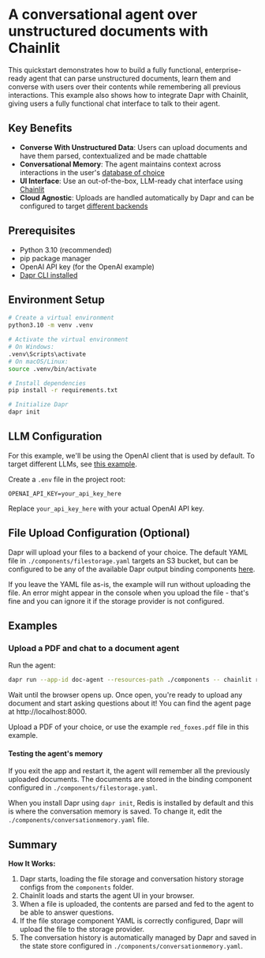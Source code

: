 # A conversational agent over unstructured documents with Chainlit

This quickstart demonstrates how to build a fully functional, enterprise-ready agent that can parse unstructured documents, learn them and converse with users over their contents while remembering all previous interactions. This example also shows how to integrate Dapr with Chainlit, giving users a fully functional chat interface to talk to their agent.

## Key Benefits

- **Converse With Unstructured Data**: Users can upload documents and have them parsed, contextualized and be made chattable
- **Conversational Memory**: The agent maintains context across interactions in the user's [database of choice](https://docs.dapr.io/reference/components-reference/supported-state-stores/)
- **UI Interface**: Use an out-of-the-box, LLM-ready chat interface using [Chainlit](https://github.com/Chainlit/chainlit)
- **Cloud Agnostic**: Uploads are handled automatically by Dapr and can be configured to target [different backends](https://docs.dapr.io/reference/components-reference/supported-bindings)

## Prerequisites

- Python 3.10 (recommended)
- pip package manager
- OpenAI API key (for the OpenAI example)
- [Dapr CLI installed](https://docs.dapr.io/getting-started/install-dapr-cli/)

## Environment Setup

```bash
# Create a virtual environment
python3.10 -m venv .venv

# Activate the virtual environment 
# On Windows:
.venv\Scripts\activate
# On macOS/Linux:
source .venv/bin/activate

# Install dependencies
pip install -r requirements.txt

# Initialize Dapr
dapr init
```

## LLM Configuration

For this example, we'll be using the OpenAI client that is used by default. To target different LLMs, see [this example](../02_llm_call_dapr/README.md).

Create a `.env` file in the project root:

```env
OPENAI_API_KEY=your_api_key_here
```

Replace `your_api_key_here` with your actual OpenAI API key.

## File Upload Configuration (Optional)

Dapr will upload your files to a backend of your choice. The default YAML file in `./components/filestorage.yaml` targets an S3 bucket, but can be configured to be any of the available Dapr output binding components [here](https://docs.dapr.io/reference/components-reference/supported-bindings/).

If you leave the YAML file as-is, the example will run without uploading the file. An error might appear in the console when you upload the file - that's fine and you can ignore it if the storage provider is not configured.

## Examples

### Upload a PDF and chat to a document agent

Run the agent:

```bash
dapr run --app-id doc-agent --resources-path ./components -- chainlit run app.py -w
```

Wait until the browser opens up. Once open, you're ready to upload any document and start asking questions about it!
You can find the agent page at http://localhost:8000.

Upload a PDF of your choice, or use the example `red_foxes.pdf` file in this example.

#### Testing the agent's memory

If you exit the app and restart it, the agent will remember all the previously uploaded documents. The documents are stored in the binding component configured in `./components/filestorage.yaml`.

When you install Dapr using `dapr init`, Redis is installed by default and this is where the conversation memory is saved. To change it, edit the `./components/conversationmemory.yaml` file.

## Summary

**How It Works:**
1. Dapr starts, loading the file storage and conversation history storage configs from the `components` folder.
2. Chainlit loads and starts the agent UI in your browser.
3. When a file is uploaded, the contents are parsed and fed to the agent to be able to answer questions.
4. If the file storage component YAML is correctly configured, Dapr will upload the file to the storage provider.
5. The conversation history is automatically managed by Dapr and saved in the state store configured in `./components/conversationmemory.yaml`.
